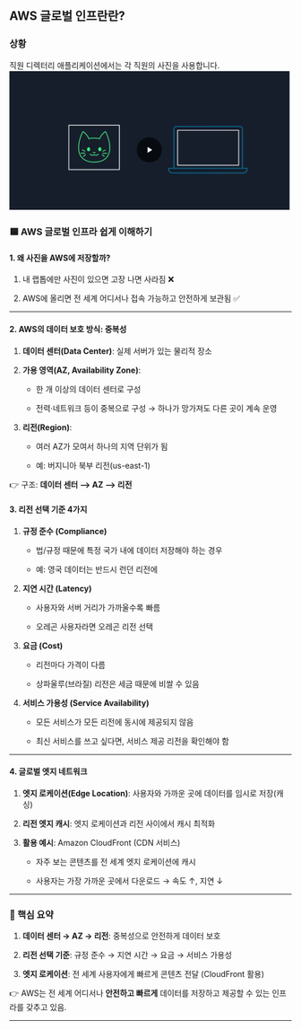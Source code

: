 ##  AWS 글로벌 인프란란?

### 상황

직원 디렉터리 애플리케이션에서는 각 직원의 사진을 사용합니다. 
![alt text](image-24.png)


### 🟦 AWS 글로벌 인프라 쉽게 이해하기

#### 1. 왜 사진을 AWS에 저장할까?

1. 내 랩톱에만 사진이 있으면 고장 나면 사라짐 ❌

2. AWS에 올리면 전 세계 어디서나 접속 가능하고 안전하게 보관됨 ✅

---

#### 2. AWS의 데이터 보호 방식: 중복성

1. **데이터 센터(Data Center)**: 실제 서버가 있는 물리적 장소

2. **가용 영역(AZ, Availability Zone)**:

    - 한 개 이상의 데이터 센터로 구성

    - 전력·네트워크 등이 중복으로 구성 → 하나가 망가져도 다른 곳이 계속 운영

3. **리전(Region)**:

    - 여러 AZ가 모여서 하나의 지역 단위가 됨

    - 예: 버지니아 북부 리전(us-east-1)

👉 구조: **데이터 센터 ⟶ AZ ⟶ 리전**

#### 3. 리전 선택 기준 4가지

1. **규정 준수 (Compliance)**

    - 법/규정 때문에 특정 국가 내에 데이터 저장해야 하는 경우

    - 예: 영국 데이터는 반드시 런던 리전에

2. **지연 시간 (Latency)**

    - 사용자와 서버 거리가 가까울수록 빠름

    - 오레곤 사용자라면 오레곤 리전 선택

3. **요금 (Cost)**

    - 리전마다 가격이 다름

    - 상파울루(브라질) 리전은 세금 때문에 비쌀 수 있음

4. **서비스 가용성 (Service Availability)**

    - 모든 서비스가 모든 리전에 동시에 제공되지 않음

    - 최신 서비스를 쓰고 싶다면, 서비스 제공 리전을 확인해야 함

---

#### 4. 글로벌 엣지 네트워크

1. **엣지 로케이션(Edge Location)**: 사용자와 가까운 곳에 데이터를 임시로 저장(캐싱)

2. **리전 엣지 캐시**: 엣지 로케이션과 리전 사이에서 캐시 최적화

3. **활용 예시**: Amazon CloudFront (CDN 서비스)

    - 자주 보는 콘텐츠를 전 세계 엣지 로케이션에 캐시

    - 사용자는 가장 가까운 곳에서 다운로드 → 속도 ↑, 지연 ↓

---

### 📌 핵심 요약

1. **데이터 센터 → AZ → 리전**: 중복성으로 안전하게 데이터 보호

2. **리전 선택 기준**: 규정 준수 → 지연 시간 → 요금 → 서비스 가용성

3. **엣지 로케이션**: 전 세계 사용자에게 빠르게 콘텐츠 전달 (CloudFront 활용)

👉 AWS는 전 세계 어디서나 **안전하고 빠르게** 데이터를 저장하고 제공할 수 있는 인프라를 갖추고 있음.

---

